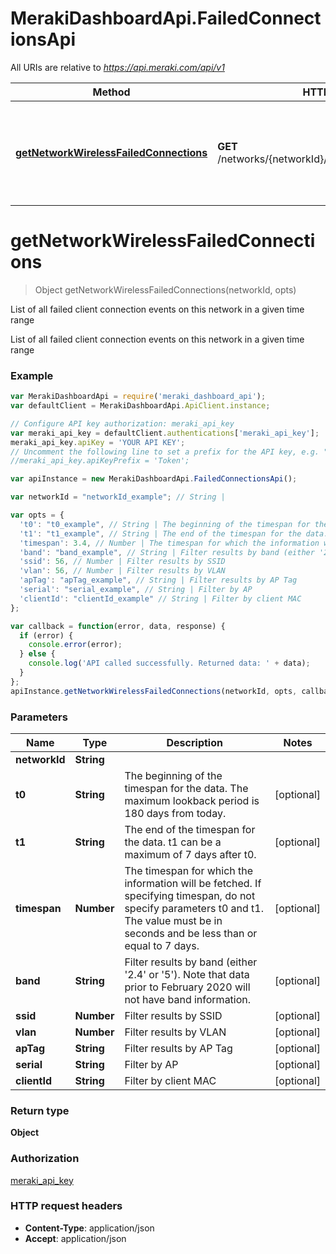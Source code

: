 # MerakiDashboardApi.FailedConnectionsApi

All URIs are relative to *https://api.meraki.com/api/v1*

Method | HTTP request | Description
------------- | ------------- | -------------
[**getNetworkWirelessFailedConnections**](FailedConnectionsApi.md#getNetworkWirelessFailedConnections) | **GET** /networks/{networkId}/wireless/failedConnections | List of all failed client connection events on this network in a given time range


<a name="getNetworkWirelessFailedConnections"></a>
# **getNetworkWirelessFailedConnections**
> Object getNetworkWirelessFailedConnections(networkId, opts)

List of all failed client connection events on this network in a given time range

List of all failed client connection events on this network in a given time range

### Example
```javascript
var MerakiDashboardApi = require('meraki_dashboard_api');
var defaultClient = MerakiDashboardApi.ApiClient.instance;

// Configure API key authorization: meraki_api_key
var meraki_api_key = defaultClient.authentications['meraki_api_key'];
meraki_api_key.apiKey = 'YOUR API KEY';
// Uncomment the following line to set a prefix for the API key, e.g. "Token" (defaults to null)
//meraki_api_key.apiKeyPrefix = 'Token';

var apiInstance = new MerakiDashboardApi.FailedConnectionsApi();

var networkId = "networkId_example"; // String | 

var opts = { 
  't0': "t0_example", // String | The beginning of the timespan for the data. The maximum lookback period is 180 days from today.
  't1': "t1_example", // String | The end of the timespan for the data. t1 can be a maximum of 7 days after t0.
  'timespan': 3.4, // Number | The timespan for which the information will be fetched. If specifying timespan, do not specify parameters t0 and t1. The value must be in seconds and be less than or equal to 7 days.
  'band': "band_example", // String | Filter results by band (either '2.4' or '5'). Note that data prior to February 2020 will not have band information.
  'ssid': 56, // Number | Filter results by SSID
  'vlan': 56, // Number | Filter results by VLAN
  'apTag': "apTag_example", // String | Filter results by AP Tag
  'serial': "serial_example", // String | Filter by AP
  'clientId': "clientId_example" // String | Filter by client MAC
};

var callback = function(error, data, response) {
  if (error) {
    console.error(error);
  } else {
    console.log('API called successfully. Returned data: ' + data);
  }
};
apiInstance.getNetworkWirelessFailedConnections(networkId, opts, callback);
```

### Parameters

Name | Type | Description  | Notes
------------- | ------------- | ------------- | -------------
 **networkId** | **String**|  | 
 **t0** | **String**| The beginning of the timespan for the data. The maximum lookback period is 180 days from today. | [optional] 
 **t1** | **String**| The end of the timespan for the data. t1 can be a maximum of 7 days after t0. | [optional] 
 **timespan** | **Number**| The timespan for which the information will be fetched. If specifying timespan, do not specify parameters t0 and t1. The value must be in seconds and be less than or equal to 7 days. | [optional] 
 **band** | **String**| Filter results by band (either '2.4' or '5'). Note that data prior to February 2020 will not have band information. | [optional] 
 **ssid** | **Number**| Filter results by SSID | [optional] 
 **vlan** | **Number**| Filter results by VLAN | [optional] 
 **apTag** | **String**| Filter results by AP Tag | [optional] 
 **serial** | **String**| Filter by AP | [optional] 
 **clientId** | **String**| Filter by client MAC | [optional] 

### Return type

**Object**

### Authorization

[meraki_api_key](../README.md#meraki_api_key)

### HTTP request headers

 - **Content-Type**: application/json
 - **Accept**: application/json

